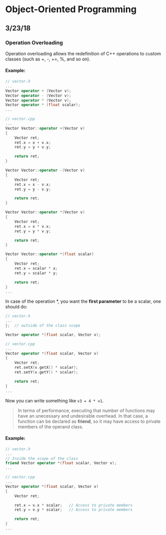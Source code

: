 # Object-Oriented Programming
## 3/23/18


### Operation Overloading

Operation overloading allows the redefinition of C++ operations to custom classes (such as +, -, +=, %, and so on).

#### Example:

```C++
// vector.h
...
Vector operator + (Vector v);
Vector operator - (Vector v);
Vector operator * (Vector v);
Vector operator * (float scalar);
...
```

```C++
// vector.cpp
...
Vector Vector::operator +(Vector v)
{
    Vector ret;
    ret.x = x + v.x;
    ret.y = y + v.y;

    return ret;
}

Vector Vector::operator -(Vector v)
{
    Vector ret;
    ret.x = x - v.x;
    ret.y = y - v.y;

    return ret;
}

Vector Vector::operator *(Vector v)
{
    Vector ret;
    ret.x = x * v.x;
    ret.y = y * v.y;

    return ret;
}

Vector Vector::operator *(float scalar)
{
    Vector ret;
    ret.x = scalar * x;
    ret.y = scalar * y;

    return ret;
}
...
```

In case of the operation *, you want the **first parameter** to be a scalar, one should do:

```C++
// vector.h
...
};  // outside of the class scope

Vector operator *(float scalar, Vector v);
```

```C++
// vector.cpp
...
Vector operator *(float scalar, Vector v)
{
    Vector ret;
    ret.setX(v.getX() * scalar);
    ret.setY(v.getY() * scalar);

    return ret;
}
...
```

Now you can write something like `v3 = 4 * v1`.

> In terms of performance, executing that number of functions may have an unecessary and undesirable overhead. In that case, a function can be declared as **friend**, so it may have access to private members of the operand class.

#### Example:

```C++
// vector.h
...
// Inside the scope of the class
friend Vector operator *(float scalar, Vector v);
...
```

```C++
// vector.cpp
...
Vector operator *(float scalar, Vector v)
{
    Vector ret;

    ret.x = v.x * scalar;   // Access to private members
    ret.y = v.y * scalar;   // Access to private members

    return ret;
}
...
```